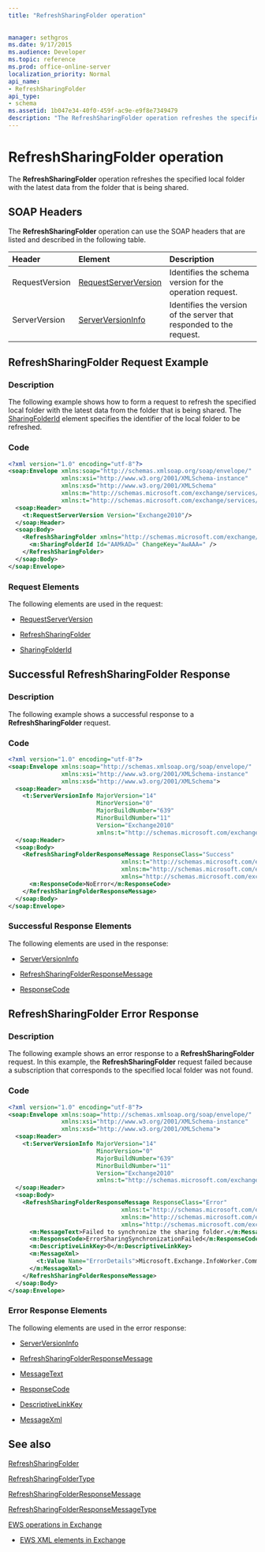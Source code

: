 ```yaml
---
title: "RefreshSharingFolder operation"
 
 
manager: sethgros
ms.date: 9/17/2015
ms.audience: Developer
ms.topic: reference
ms.prod: office-online-server
localization_priority: Normal
api_name:
- RefreshSharingFolder
api_type:
- schema
ms.assetid: 1b047e34-40f0-459f-ac9e-e9f8e7349479
description: "The RefreshSharingFolder operation refreshes the specified local folder with the latest data from the folder that is being shared."
---
```


# RefreshSharingFolder operation

The **RefreshSharingFolder** operation refreshes the specified local folder with the latest data from the folder that is being shared. 
  
## SOAP Headers

The **RefreshSharingFolder** operation can use the SOAP headers that are listed and described in the following table. 
  
|**Header**|**Element**|**Description**|
|:-----|:-----|:-----|
|RequestVersion  <br/> |[RequestServerVersion](requestserverversion.md) <br/> |Identifies the schema version for the operation request.  <br/> |
|ServerVersion  <br/> |[ServerVersionInfo](serverversioninfo.md) <br/> |Identifies the version of the server that responded to the request.  <br/> |
   
## RefreshSharingFolder Request Example

### Description

The following example shows how to form a request to refresh the specified local folder with the latest data from the folder that is being shared. The [SharingFolderId](sharingfolderid.md) element specifies the identifier of the local folder to be refreshed. 
  
### Code

```XML
<?xml version="1.0" encoding="utf-8"?>
<soap:Envelope xmlns:soap="http://schemas.xmlsoap.org/soap/envelope/"
               xmlns:xsi="http://www.w3.org/2001/XMLSchema-instance"
               xmlns:xsd="http://www.w3.org/2001/XMLSchema"
               xmlns:m="http://schemas.microsoft.com/exchange/services/2006/messages"
               xmlns:t="http://schemas.microsoft.com/exchange/services/2006/types">
  <soap:Header>
    <t:RequestServerVersion Version="Exchange2010"/>
  </soap:Header>
  <soap:Body>
    <RefreshSharingFolder xmlns="http://schemas.microsoft.com/exchange/services/2006/messages">
      <m:SharingFolderId Id="AAMkAD=" ChangeKey="AwAAA=" />
    </RefreshSharingFolder>
  </soap:Body>
</soap:Envelope>
```

### Request Elements

The following elements are used in the request:
  
- [RequestServerVersion](requestserverversion.md)
    
- [RefreshSharingFolder](refreshsharingfolder.md)
    
- [SharingFolderId](sharingfolderid.md)
    
## Successful RefreshSharingFolder Response

### Description

The following example shows a successful response to a **RefreshSharingFolder** request. 
  
### Code

```XML
<?xml version="1.0" encoding="utf-8"?>
<soap:Envelope xmlns:soap="http://schemas.xmlsoap.org/soap/envelope/" 
               xmlns:xsi="http://www.w3.org/2001/XMLSchema-instance" 
               xmlns:xsd="http://www.w3.org/2001/XMLSchema">
  <soap:Header>
    <t:ServerVersionInfo MajorVersion="14" 
                         MinorVersion="0" 
                         MajorBuildNumber="639" 
                         MinorBuildNumber="11" 
                         Version="Exchange2010" 
                         xmlns:t="http://schemas.microsoft.com/exchange/services/2006/types" />
  </soap:Header>
  <soap:Body>
    <RefreshSharingFolderResponseMessage ResponseClass="Success"
                                xmlns:t="http://schemas.microsoft.com/exchange/services/2006/types"
                                xmlns:m="http://schemas.microsoft.com/exchange/services/2006/messages"
                                xmlns="http://schemas.microsoft.com/exchange/services/2006/messages">
      <m:ResponseCode>NoError</m:ResponseCode>
    </RefreshSharingFolderResponseMessage>
  </soap:Body>
</soap:Envelope>
```

### Successful Response Elements

The following elements are used in the response:
  
- [ServerVersionInfo](serverversioninfo.md)
    
- [RefreshSharingFolderResponseMessage](refreshsharingfolderresponsemessage.md)
    
- [ResponseCode](responsecode.md)
    
## RefreshSharingFolder Error Response

### Description

The following example shows an error response to a **RefreshSharingFolder** request. In this example, the **RefreshSharingFolder** request failed because a subscription that corresponds to the specified local folder was not found. 
  
### Code

```XML
<?xml version="1.0" encoding="utf-8"?>
<soap:Envelope xmlns:soap="http://schemas.xmlsoap.org/soap/envelope/" 
               xmlns:xsi="http://www.w3.org/2001/XMLSchema-instance" 
               xmlns:xsd="http://www.w3.org/2001/XMLSchema">
  <soap:Header>
    <t:ServerVersionInfo MajorVersion="14" 
                         MinorVersion="0" 
                         MajorBuildNumber="639" 
                         MinorBuildNumber="11" 
                         Version="Exchange2010" 
                         xmlns:t="http://schemas.microsoft.com/exchange/services/2006/types" />
  </soap:Header>
  <soap:Body>
    <RefreshSharingFolderResponseMessage ResponseClass="Error"
                                xmlns:t="http://schemas.microsoft.com/exchange/services/2006/types"
                                xmlns:m="http://schemas.microsoft.com/exchange/services/2006/messages"
                                xmlns="http://schemas.microsoft.com/exchange/services/2006/messages">
      <m:MessageText>Failed to synchronize the sharing folder.</m:MessageText>
      <m:ResponseCode>ErrorSharingSynchronizationFailed</m:ResponseCode>
      <m:DescriptiveLinkKey>0</m:DescriptiveLinkKey>
      <m:MessageXml>
        <t:Value Name="ErrorDetails">Microsoft.Exchange.InfoWorker.Common.Sharing.SubscriptionNotFoundException: The subscription wasn't found.;</t:Value>
      </m:MessageXml>
    </RefreshSharingFolderResponseMessage>
  </soap:Body>
</soap:Envelope>
```

### Error Response Elements

The following elements are used in the error response:
  
- [ServerVersionInfo](serverversioninfo.md)
    
- [RefreshSharingFolderResponseMessage](refreshsharingfolderresponsemessage.md)
    
- [MessageText](messagetext.md)
    
- [ResponseCode](responsecode.md)
    
- [DescriptiveLinkKey](descriptivelinkkey.md)
    
- [MessageXml](messagexml.md)
    
## See also



[RefreshSharingFolder](refreshsharingfolder.md)
  
[RefreshSharingFolderType](https://msdn.microsoft.com/library/ExchangeWebServices.RefreshSharingFolderType.aspx)
  
[RefreshSharingFolderResponseMessage](refreshsharingfolderresponsemessage.md)
  
[RefreshSharingFolderResponseMessageType](https://msdn.microsoft.com/library/ExchangeWebServices.RefreshSharingFolderResponseMessageType.aspx)


[EWS operations in Exchange](ews-operations-in-exchange.md)
  
- [EWS XML elements in Exchange](ews-xml-elements-in-exchange.md)

